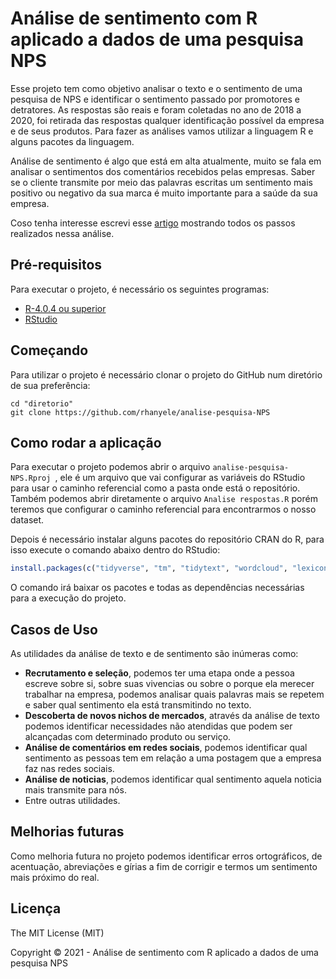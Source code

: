 # Análise de sentimento com R aplicado a dados de uma pesquisa NPS
Esse projeto tem como objetivo analisar o texto e o sentimento de uma pesquisa de NPS e identificar o sentimento passado por promotores e detratores. As respostas são reais e foram coletadas no ano de 2018 a 2020, foi retirada das respostas qualquer identificação possível da empresa e de seus produtos. Para fazer as análises vamos utilizar a linguagem R e alguns pacotes da linguagem.

Análise de sentimento é algo que está em alta atualmente, muito se fala em analisar o sentimentos dos comentários recebidos pelas empresas. Saber se o cliente transmite por meio das palavras escritas um sentimento mais positivo ou negativo da sua marca é muito importante para a saúde da sua empresa.

Coso tenha interesse escrevi esse [artigo](https://medium.com/@rhany.marinho/an%C3%A1lise-de-sentimento-com-r-aplicado-a-dados-de-pesquisa-nps-363d315351f9) mostrando todos os passos realizados nessa análise.

## Pré-requisitos
Para executar o projeto, é necessário os seguintes programas:
- [R-4.0.4 ou superior](https://cran.r-project.org/)
- [RStudio](https://rstudio.com/products/rstudio/download/#download)

## Começando
Para utilizar o projeto é necessário clonar o projeto do GitHub num diretório de sua preferência:
```shell
cd "diretorio"
git clone https://github.com/rhanyele/analise-pesquisa-NPS
```

## Como rodar a aplicação
Para executar o projeto podemos abrir o arquivo ```analise-pesquisa-NPS.Rproj ```, ele é um arquivo que vai configurar as variáveis do RStudio para usar o caminho referencial como a pasta onde está o repositório. Também podemos abrir diretamente o arquivo ```Analise respostas.R``` porém teremos que configurar o caminho referencial para encontrarmos o nosso dataset.

Depois é necessário instalar alguns pacotes do repositório CRAN do R, para isso execute o comando abaixo dentro do RStudio:
```R
install.packages(c("tidyverse", "tm", "tidytext", "wordcloud", "lexiconPT"))
```
O comando irá baixar os pacotes e todas as dependências necessárias para a execução do projeto.

## Casos de Uso
As utilidades da análise de texto e de sentimento são inúmeras como:
- **Recrutamento e seleção**, podemos ter uma etapa onde a pessoa escreve sobre si, sobre suas vivencias ou sobre o porque ela merecer trabalhar na empresa, podemos analisar quais palavras mais se repetem e saber qual sentimento ela está transmitindo no texto.
- **Descoberta de novos nichos de mercados**, através da análise de texto podemos identificar necessidades não atendidas que podem ser alcançadas com determinado produto ou serviço.
- **Análise de comentários em redes sociais**, podemos identificar qual sentimento as pessoas tem em relação a uma postagem que a empresa faz nas redes sociais.
- **Análise de noticias**, podemos identificar qual sentimento aquela noticia mais transmite para nós.
- Entre outras utilidades.

## Melhorias futuras
Como melhoria futura no projeto podemos identificar erros ortográficos, de acentuação, abreviações e gírias a fim de corrigir e termos um sentimento mais próximo do real.

## Licença
The MIT License (MIT)

Copyright ©️ 2021 - Análise de sentimento com R aplicado a dados de uma pesquisa NPS
